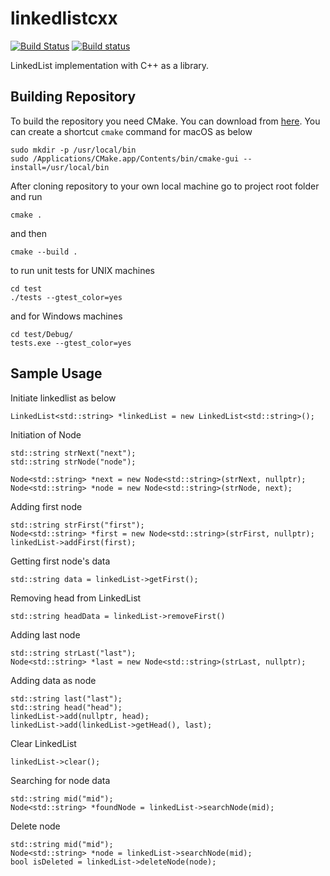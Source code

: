 # linkedlistcxx

[![Build Status](https://travis-ci.org/abdullahselek/linkedlistcxx.svg?branch=master)](https://travis-ci.org/abdullahselek/linkedlistcxx)
[![Build status](https://ci.appveyor.com/api/projects/status/5ku2a2q2kjcvlr1u?svg=true)](https://ci.appveyor.com/project/abdullahselek/linkedlistcxx)

LinkedList implementation with C++ as a library.

## Building Repository

To build the repository you need CMake. You can download from [here](https://cmake.org/download/).
You can create a shortcut ```cmake``` command for macOS as below

```
sudo mkdir -p /usr/local/bin
sudo /Applications/CMake.app/Contents/bin/cmake-gui --install=/usr/local/bin
```

After cloning repository to your own local machine go to project root folder and run

```
cmake .
```

and then

```
cmake --build .
```

to run unit tests for UNIX machines

```
cd test
./tests --gtest_color=yes
```

and for Windows machines

```
cd test/Debug/
tests.exe --gtest_color=yes
```

## Sample Usage

Initiate linkedlist as below

```
LinkedList<std::string> *linkedList = new LinkedList<std::string>();
```

Initiation of Node

```
std::string strNext("next");
std::string strNode("node");

Node<std::string> *next = new Node<std::string>(strNext, nullptr);
Node<std::string> *node = new Node<std::string>(strNode, next);
```

Adding first node

```
std::string strFirst("first");
Node<std::string> *first = new Node<std::string>(strFirst, nullptr);
linkedList->addFirst(first);
```

Getting first node's data

```
std::string data = linkedList->getFirst();
```

Removing head from LinkedList

```
std::string headData = linkedList->removeFirst()
```

Adding last node

```
std::string strLast("last");
Node<std::string> *last = new Node<std::string>(strLast, nullptr);
```

Adding data as node

```
std::string last("last");
std::string head("head");
linkedList->add(nullptr, head);
linkedList->add(linkedList->getHead(), last);
```

Clear LinkedList

```
linkedList->clear();
```

Searching for node data

```
std::string mid("mid");
Node<std::string> *foundNode = linkedList->searchNode(mid);
```

Delete node

```
std::string mid("mid");
Node<std::string> *node = linkedList->searchNode(mid);
bool isDeleted = linkedList->deleteNode(node);
```
